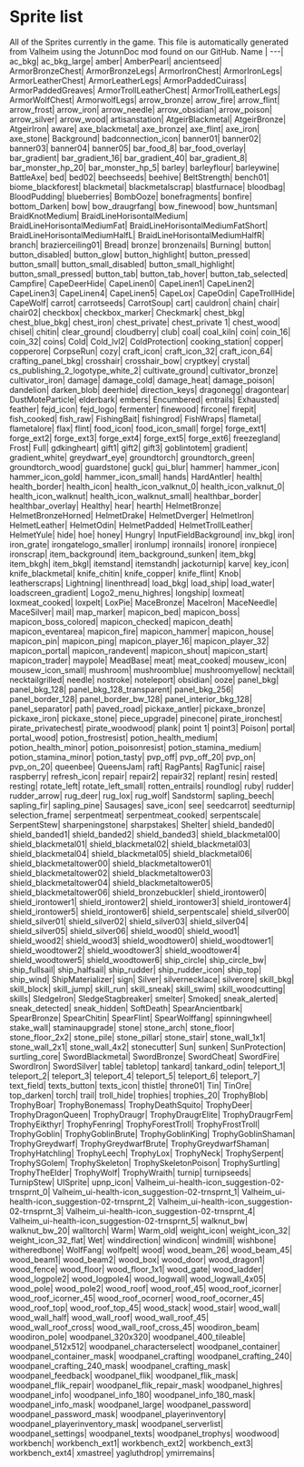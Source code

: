 ﻿# Sprite list
All of the Sprites currently in the game.
This file is automatically generated from Valheim using the JotunnDoc mod found on our GitHub.
Name |
---|
ac_bkg|
ac_bkg_large|
amber|
AmberPearl|
ancientseed|
ArmorBronzeChest|
ArmorBronzeLegs|
ArmorIronChest|
ArmorIronLegs|
ArmorLeatherChest|
ArmorLeatherLegs|
ArmorPaddedCuirass|
ArmorPaddedGreaves|
ArmorTrollLeatherChest|
ArmorTrollLeatherLegs|
ArmorWolfChest|
ArmorwolfLegs|
arrow_bronze|
arrow_fire|
arrow_flint|
arrow_frost|
arrow_iron|
arrow_needle|
arrow_obsidian|
arrow_poison|
arrow_silver|
arrow_wood|
artisanstation|
AtgeirBlackmetal|
AtgeirBronze|
AtgeirIron|
aware|
axe_blackmetal|
axe_bronze|
axe_flint|
axe_iron|
axe_stone|
Background|
badconnection_icon|
banner01|
banner02|
banner03|
banner04|
banner05|
bar_food_8|
bar_food_overlay|
bar_gradient|
bar_gradient_16|
bar_gradient_40|
bar_gradient_8|
bar_monster_hp_20|
bar_monster_hp_5|
barley|
barleyflour|
barleywine|
BattleAxe|
bed|
bed02|
beechseeds|
beehive|
BeltStrength|
bench01|
biome_blackforest|
blackmetal|
blackmetalscrap|
blastfurnace|
bloodbag|
BloodPudding|
blueberries|
BombOoze|
bonefragments|
bonfire|
bottom_Darken|
bow|
bow_draugrfang|
bow_finewood|
bow_huntsman|
BraidKnotMedium|
BraidLineHorisontalMedium|
BraidLineHorisontalMediumFat|
BraidLineHorisontalMediumFatShort|
BraidLineHorisontalMediumHalfL|
BraidLineHorisontalMediumHalfR|
branch|
brazierceiling01|
Bread|
bronze|
bronzenails|
Burning|
button|
button_disabled|
button_glow|
button_highlight|
button_pressed|
button_small|
button_small_disabled|
button_small_highlight|
button_small_pressed|
button_tab|
button_tab_hover|
button_tab_selected|
Campfire|
CapeDeerHide|
CapeLinen0|
CapeLinen1|
CapeLinen2|
CapeLinen3|
CapeLinen4|
CapeLinen5|
CapeLox|
CapeOdin|
CapeTrollHide|
CapeWolf|
carrot|
carrotseeds|
CarrotSoup|
cart|
cauldron|
chain|
chair|
chair02|
checkbox|
checkbox_marker|
Checkmark|
chest_bkg|
chest_blue_bkg|
chest_iron|
chest_private|
chest_private 1|
chest_wood|
chisel|
chitin|
clear_ground|
cloudberry|
club|
coal|
coal_kiln|
coin|
coin_16|
coin_32|
coins|
Cold|
Cold_lvl2|
ColdProtection|
cooking_station|
copper|
copperore|
CorpseRun|
cozy|
craft_icon|
craft_icon_32|
craft_icon_64|
crafting_panel_bkg|
crosshair|
crosshair_bow|
cryptkey|
crystal|
cs_publishing_2_logotype_white_2|
cultivate_ground|
cultivator_bronze|
cultivator_iron|
damage|
damage_cold|
damage_heat|
damage_poison|
dandelion|
darken_blob|
deerhide|
direction_keys|
dragonegg|
dragontear|
DustMoteParticle|
elderbark|
embers|
Encumbered|
entrails|
Exhausted|
feather|
fejd_icon|
fejd_logo|
fermenter|
finewood|
fircone|
firepit|
fish_cooked|
fish_raw|
FishingBait|
fishingrod|
FishWraps|
flametal|
flametalore|
flax|
flint|
food_icon|
food_icon_small|
forge|
forge_ext1|
forge_ext2|
forge_ext3|
forge_ext4|
forge_ext5|
forge_ext6|
freezegland|
Frost|
Full|
gdkingheart|
gift1|
gift2|
gift3|
goblintotem|
gradient|
gradient_white|
greydwarf_eye|
groundtorch|
groundtorch_green|
groundtorch_wood|
guardstone|
guck|
gui_blur|
hammer|
hammer_icon|
hammer_icon_gold|
hammer_icon_small|
hands|
HardAntler|
health|
health_border|
health_icon|
health_icon_valknut_0|
health_icon_valknut_0|
health_icon_walknut|
health_icon_walknut_small|
healthbar_border|
healthbar_overlay|
Healthy|
hear|
hearth|
HelmetBronze|
HelmetBronzeHorned|
HelmetDrake|
HelmetDverger|
HelmetIron|
HelmetLeather|
HelmetOdin|
HelmetPadded|
HelmetTrollLeather|
HelmetYule|
hide|
hoe|
honey|
Hungry|
InputFieldBackground|
inv_bkg|
iron|
iron_grate|
irongatelogo_smaller|
ironlump|
ironnails|
ironore|
ironpiece|
ironscrap|
item_background|
item_background_sunken|
item_bkg|
item_bkgh|
item_bkgl|
itemstand|
itemstandh|
jackoturnip|
karve|
key_icon|
knife_blackmetal|
knife_chitin|
knife_copper|
knife_flint|
Knob|
leatherscraps|
Lightning|
linenthread|
load_bkg|
load_ship|
load_water|
loadscreen_gradient|
Logo2_menu_highres|
longship|
loxmeat|
loxmeat_cooked|
loxpelt|
LoxPie|
MaceBronze|
MaceIron|
MaceNeedle|
MaceSilver|
mail|
map_marker|
mapicon_bed|
mapicon_boss|
mapicon_boss_colored|
mapicon_checked|
mapicon_death|
mapicon_eventarea|
mapicon_fire|
mapicon_hammer|
mapicon_house|
mapicon_pin|
mapicon_ping|
mapicon_player_16|
mapicon_player_32|
mapicon_portal|
mapicon_randevent|
mapicon_shout|
mapicon_start|
mapicon_trader|
maypole|
MeadBase|
meat|
meat_cooked|
mousew_icon|
mousew_icon_small|
mushroom|
mushroomblue|
mushroomyellow|
necktail|
necktailgrilled|
needle|
nostroke|
noteleport|
obsidian|
ooze|
panel_bkg|
panel_bkg_128|
panel_bkg_128_transparent|
panel_bkg_256|
panel_border_128|
panel_border_bw_128|
panel_interior_bkg_128|
panel_separator|
path|
paved_road|
pickaxe_antler|
pickaxe_bronze|
pickaxe_iron|
pickaxe_stone|
piece_upgrade|
pinecone|
pirate_ironchest|
pirate_privatechest|
pirate_woodwood|
plank|
point 1|
point3|
Poison|
portal|
portal_wood|
potion_frostresist|
potion_health_medium|
potion_health_minor|
potion_poisonresist|
potion_stamina_medium|
potion_stamina_minor|
potion_tasty|
pvp_off|
pvp_off_20|
pvp_on|
pvp_on_20|
queenbee|
QueensJam|
raft|
RagPants|
RagTunic|
raise|
raspberry|
refresh_icon|
repair|
repair2|
repair32|
replant|
resin|
rested|
resting|
rotate_left|
rotate_left_small|
rotten_entrails|
roundlog|
ruby|
rudder|
rudder_arrow|
rug_deer|
rug_lox|
rug_wolf|
Sandstorm|
sapling_beech|
sapling_fir|
sapling_pine|
Sausages|
save_icon|
see|
seedcarrot|
seedturnip|
selection_frame|
serpentmeat|
serpentmeat_cooked|
serpentscale|
SerpentStew|
sharpeningstone|
sharpstakes|
Shelter|
shield_banded0|
shield_banded1|
shield_banded2|
shield_banded3|
shield_blackmetal00|
shield_blackmetal01|
shield_blackmetal02|
shield_blackmetal03|
shield_blackmetal04|
shield_blackmetal05|
shield_blackmetal06|
shield_blackmetaltower00|
shield_blackmetaltower01|
shield_blackmetaltower02|
shield_blackmetaltower03|
shield_blackmetaltower04|
shield_blackmetaltower05|
shield_blackmetaltower06|
shield_bronzebuckler|
shield_irontower0|
shield_irontower1|
shield_irontower2|
shield_irontower3|
shield_irontower4|
shield_irontower5|
shield_irontower6|
shield_serpentscale|
shield_silver00|
shield_silver01|
shield_silver02|
shield_silver03|
shield_silver04|
shield_silver05|
shield_silver06|
shield_wood0|
shield_wood1|
shield_wood2|
shield_wood3|
shield_woodtower0|
shield_woodtower1|
shield_woodtower2|
shield_woodtower3|
shield_woodtower4|
shield_woodtower5|
shield_woodtower6|
ship_circle|
ship_circle_bw|
ship_fullsail|
ship_halfsail|
ship_rudder|
ship_rudder_icon|
ship_top|
ship_wind|
ShipMaterializer|
sign|
Silver|
silvernecklace|
silverore|
skill_bkg|
skill_block|
skill_jump|
skill_run|
skill_sneak|
skill_swim|
skill_woodcutting|
skills|
SledgeIron|
SledgeStagbreaker|
smelter|
Smoked|
sneak_alerted|
sneak_detected|
sneak_hidden|
SoftDeath|
SpearAncientbark|
SpearBronze|
SpearChitin|
SpearFlint|
SpearWolffang|
spinningwheel|
stake_wall|
staminaupgrade|
stone|
stone_arch|
stone_floor|
stone_floor_2x2|
stone_pile|
stone_pillar|
stone_stair|
stone_wall_1x1|
stone_wall_2x1|
stone_wall_4x2|
stonecutter|
Sun|
sunken|
SunProtection|
surtling_core|
SwordBlackmetal|
SwordBronze|
SwordCheat|
SwordFire|
SwordIron|
SwordSilver|
table|
tabletop|
tankard|
tankard_odin|
teleport_1|
teleport_2|
teleport_3|
teleport_4|
teleport_5|
teleport_6|
teleport_7|
text_field|
texts_button|
texts_icon|
thistle|
throne01|
Tin|
TinOre|
top_darken|
torch|
trail|
troll_hide|
trophies|
trophies_20|
TrophyBlob|
TrophyBoar|
TrophyBonemass|
TrophyDeathSquito|
TrophyDeer|
TrophyDragonQueen|
TrophyDraugr|
TrophyDraugrElite|
TrophyDraugrFem|
TrophyEikthyr|
TrophyFenring|
TrophyForestTroll|
TrophyFrostTroll|
TrophyGoblin|
TrophyGoblinBrute|
TrophyGoblinKing|
TrophyGoblinShaman|
TrophyGreydwarf|
TrophyGreydwarfBrute|
TrophyGreydwarfShaman|
TrophyHatchling|
TrophyLeech|
TrophyLox|
TrophyNeck|
TrophySerpent|
TrophySGolem|
TrophySkeleton|
TrophySkeletonPoison|
TrophySurtling|
TrophyTheElder|
TrophyWolf|
TrophyWraith|
turnip|
turnipseeds|
TurnipStew|
UISprite|
upnp_icon|
Valheim_ui-health-icon_suggestion-02-trnsprnt_0|
Valheim_ui-health-icon_suggestion-02-trnsprnt_1|
Valheim_ui-health-icon_suggestion-02-trnsprnt_2|
Valheim_ui-health-icon_suggestion-02-trnsprnt_3|
Valheim_ui-health-icon_suggestion-02-trnsprnt_4|
Valheim_ui-health-icon_suggestion-02-trnsprnt_5|
walknut_bw|
walknut_bw_20|
walltorch|
Warm|
Warm_old|
weight_icon|
weight_icon_32|
weight_icon_32_flat|
Wet|
winddirection|
windicon|
windmill|
wishbone|
witheredbone|
WolfFang|
wolfpelt|
wood|
wood_beam_26|
wood_beam_45|
wood_beam1|
wood_beam2|
wood_box|
wood_door|
wood_dragon1|
wood_fence|
wood_floor|
wood_floor_1x1|
wood_gate|
wood_ladder|
wood_logpole2|
wood_logpole4|
wood_logwall|
wood_logwall_4x05|
wood_pole|
wood_pole2|
wood_roof|
wood_roof_45|
wood_roof_icorner|
wood_roof_icorner_45|
wood_roof_ocorner|
wood_roof_ocorner_45|
wood_roof_top|
wood_roof_top_45|
wood_stack|
wood_stair|
wood_wall|
wood_wall_half|
wood_wall_roof|
wood_wall_roof_45|
wood_wall_roof_cross|
wood_wall_roof_cross_45|
woodiron_beam|
woodiron_pole|
woodpanel_320x320|
woodpanel_400_tileable|
woodpanel_512x512|
woodpanel_characterselect|
woodpanel_container|
woodpanel_container_mask|
woodpanel_crafting|
woodpanel_crafting_240|
woodpanel_crafting_240_mask|
woodpanel_crafting_mask|
woodpanel_feedback|
woodpanel_flik|
woodpanel_flik_mask|
woodpanel_flik_repair|
woodpanel_flik_repair_mask|
woodpanel_highres|
woodpanel_info|
woodpanel_info_180|
woodpanel_info_180_mask|
woodpanel_info_mask|
woodpanel_large|
woodpanel_password|
woodpanel_password_mask|
woodpanel_playerinventory|
woodpanel_playerinventory_mask|
woodpanel_serverlist|
woodpanel_settings|
woodpanel_texts|
woodpanel_trophys|
woodwood|
workbench|
workbench_ext1|
workbench_ext2|
workbench_ext3|
workbench_ext4|
xmastree|
yagluthdrop|
ymirremains|
